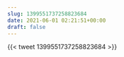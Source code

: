 ```yaml
---
slug: 1399551737258823684
date: 2021-06-01 02:21:51+00:00
draft: false
---
```


{{< tweet 1399551737258823684 >}}
